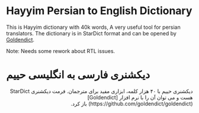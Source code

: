 # Hayyim Persian to English Dictionary

This is Hayyim dictionary with 40k words, A very useful tool for persian translators. 
The dictionary is in StarDict format and can be opened by [Goldendict](https://github.com/goldendict/goldendict).

Note: Needs some rework about RTL issues.

# دیکشنری فارسی به انگلیسی حییم
<div style="direction:rtl">
دیکشنری حییم با ۴۰ هزار کلمه، ابزاری مفید برای مترجمان. فرمت دیکشنری StarDict هست و می توان آن را با نرم افزار [Goldendict](https://github.com/goldendict/goldendict) باز کرد.
</div>
